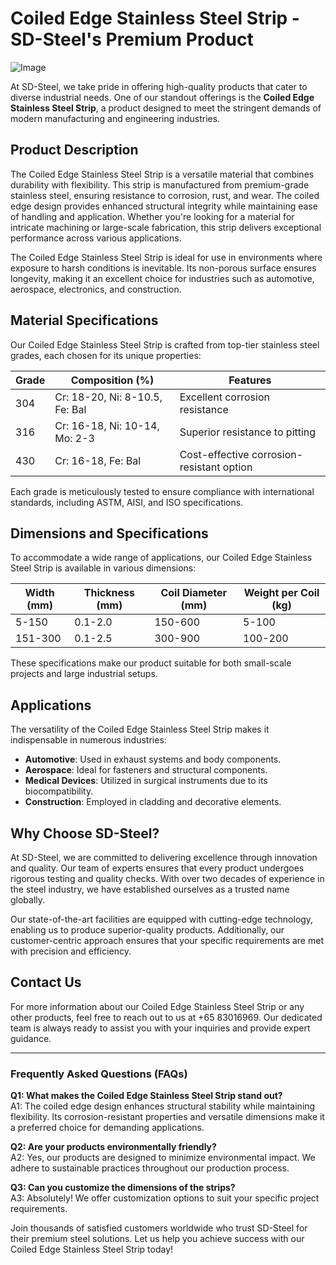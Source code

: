 # Coiled Edge Stainless Steel Strip - SD-Steel's Premium Product

![Image](https://github.com/user-attachments/assets/2567258e-e124-4816-932d-1809bd27ef0b)

At SD-Steel, we take pride in offering high-quality products that cater to diverse industrial needs. One of our standout offerings is the **Coiled Edge Stainless Steel Strip**, a product designed to meet the stringent demands of modern manufacturing and engineering industries.

## Product Description

The Coiled Edge Stainless Steel Strip is a versatile material that combines durability with flexibility. This strip is manufactured from premium-grade stainless steel, ensuring resistance to corrosion, rust, and wear. The coiled edge design provides enhanced structural integrity while maintaining ease of handling and application. Whether you're looking for a material for intricate machining or large-scale fabrication, this strip delivers exceptional performance across various applications.

The Coiled Edge Stainless Steel Strip is ideal for use in environments where exposure to harsh conditions is inevitable. Its non-porous surface ensures longevity, making it an excellent choice for industries such as automotive, aerospace, electronics, and construction.

## Material Specifications

Our Coiled Edge Stainless Steel Strip is crafted from top-tier stainless steel grades, each chosen for its unique properties:

| Grade | Composition (%) | Features                          |
|-------|-----------------|-----------------------------------|
| 304   | Cr: 18-20, Ni: 8-10.5, Fe: Bal  | Excellent corrosion resistance    |
| 316   | Cr: 16-18, Ni: 10-14, Mo: 2-3   | Superior resistance to pitting   |
| 430   | Cr: 16-18, Fe: Bal              | Cost-effective corrosion-resistant option |

Each grade is meticulously tested to ensure compliance with international standards, including ASTM, AISI, and ISO specifications.

## Dimensions and Specifications

To accommodate a wide range of applications, our Coiled Edge Stainless Steel Strip is available in various dimensions:

| Width (mm) | Thickness (mm) | Coil Diameter (mm) | Weight per Coil (kg) |
|------------|----------------|--------------------|----------------------|
| 5-150      | 0.1-2.0        | 150-600            | 5-100                |
| 151-300    | 0.1-2.5        | 300-900            | 100-200              |

These specifications make our product suitable for both small-scale projects and large industrial setups.

## Applications

The versatility of the Coiled Edge Stainless Steel Strip makes it indispensable in numerous industries:

- **Automotive**: Used in exhaust systems and body components.
- **Aerospace**: Ideal for fasteners and structural components.
- **Medical Devices**: Utilized in surgical instruments due to its biocompatibility.
- **Construction**: Employed in cladding and decorative elements.

## Why Choose SD-Steel?

At SD-Steel, we are committed to delivering excellence through innovation and quality. Our team of experts ensures that every product undergoes rigorous testing and quality checks. With over two decades of experience in the steel industry, we have established ourselves as a trusted name globally.

Our state-of-the-art facilities are equipped with cutting-edge technology, enabling us to produce superior-quality products. Additionally, our customer-centric approach ensures that your specific requirements are met with precision and efficiency.

## Contact Us

For more information about our Coiled Edge Stainless Steel Strip or any other products, feel free to reach out to us at +65 83016969. Our dedicated team is always ready to assist you with your inquiries and provide expert guidance.

---

### Frequently Asked Questions (FAQs)

**Q1: What makes the Coiled Edge Stainless Steel Strip stand out?**  
A1: The coiled edge design enhances structural stability while maintaining flexibility. Its corrosion-resistant properties and versatile dimensions make it a preferred choice for demanding applications.

**Q2: Are your products environmentally friendly?**  
A2: Yes, our products are designed to minimize environmental impact. We adhere to sustainable practices throughout our production process.

**Q3: Can you customize the dimensions of the strips?**  
A3: Absolutely! We offer customization options to suit your specific project requirements.

Join thousands of satisfied customers worldwide who trust SD-Steel for their premium steel solutions. Let us help you achieve success with our Coiled Edge Stainless Steel Strip today!